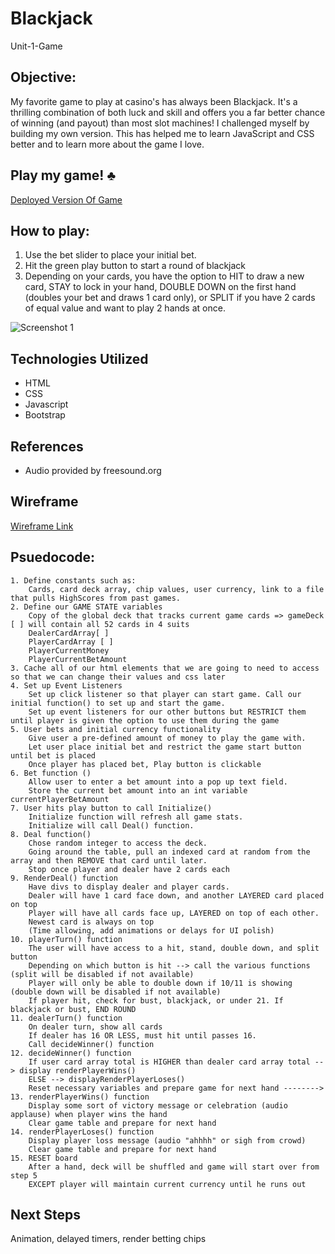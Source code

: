 # Blackjack
Unit-1-Game

## Objective:
My favorite game to play at casino's has always been Blackjack. It's a thrilling combination of both luck and skill and offers you a far better chance of winning (and payout) than most slot machines! I challenged myself by building my own version. This has helped me to learn JavaScript and CSS better and to learn more about the game I love.

## Play my game! :clubs:
[Deployed Version Of Game](https://jackblackjack.surge.sh/)

## How to play:
1. Use the bet slider to place your initial bet. 
2. Hit the green play button to start a round of blackjack
3. Depending on your cards, you have the option to HIT to draw a new card, STAY to lock in your hand, DOUBLE DOWN on the first hand (doubles your bet and draws 1 card only), or SPLIT if you have 2 cards of equal value and want to play 2 hands at once.

![Screenshot 1](https://github.com/cameronbweston/Unit-1-Game/blob/main/screenshots/screen1.png)

## Technologies Utilized
* HTML
* CSS
* Javascript
* Bootstrap

## References
* Audio provided by freesound.org
  
## Wireframe
[Wireframe Link](https://wireframe.cc/upALWn)

## Psuedocode:
	1. Define constants such as:
		Cards, card deck array, chip values, user currency, link to a file that pulls HighScores from past games.
	2. Define our GAME STATE variables
		Copy of the global deck that tracks current game cards => gameDeck [ ] will contain all 52 cards in 4 suits 
		DealerCardArray[ ]
		PlayerCardArray [ ] 
		PlayerCurrentMoney
		PlayerCurrentBetAmount
	3. Cache all of our html elements that we are going to need to access so that we can change their values and css later
	4. Set up Event Listeners
		Set up click listener so that player can start game. Call our initial function() to set up and start the game.
		Set up event listeners for our other buttons but RESTRICT them until player is given the option to use them during the game
	5. User bets and initial currency functionality
		Give user a pre-defined amount of money to play the game with.
		Let user place initial bet and restrict the game start button until bet is placed
		Once player has placed bet, Play button is clickable
	6. Bet function ()
		Allow user to enter a bet amount into a pop up text field.
		Store the current bet amount into an int variable currentPlayerBetAmount
	7. User hits play button to call Initialize()
		Initialize function will refresh all game stats.
		Initialize will call Deal() function.
	8. Deal function()
		Chose random integer to access the deck.
		Going around the table, pull an indexed card at random from the array and then REMOVE that card until later.
		Stop once player and dealer have 2 cards each
	9. RenderDeal() function
		Have divs to display dealer and player cards. 
		Dealer will have 1 card face down, and another LAYERED card placed on top
		Player will have all cards face up, LAYERED on top of each other.
		Newest card is always on top
		(Time allowing, add animations or delays for UI polish)
	10. playerTurn() function
		The user will have access to a hit, stand, double down, and split button
		Depending on which button is hit --> call the various functions (split will be disabled if not available)
		Player will only be able to double down if 10/11 is showing (double down will be disabled if not available)
		If player hit, check for bust, blackjack, or under 21. If blackjack or bust, END ROUND
	11. dealerTurn() function 
		On dealer turn, show all cards
		If dealer has 16 OR LESS, must hit until passes 16.
		Call decideWinner() function
	12. decideWinner() function
		If user card array total is HIGHER than dealer card array total --> display renderPlayerWins()
		ELSE --> displayRenderPlayerLoses()
		Reset necessary variables and prepare game for next hand -------->
	13. renderPlayerWins() function
		Display some sort of victory message or celebration (audio applause) when player wins the hand
		Clear game table and prepare for next hand
	14. renderPlayerLoses() function
		Display player loss message (audio "ahhhh" or sigh from crowd)
		Clear game table and prepare for next hand
	15. RESET board
		After a hand, deck will be shuffled and game will start over from step 5
		EXCEPT player will maintain current currency until he runs out

## Next Steps
Animation, delayed timers, render betting chips
